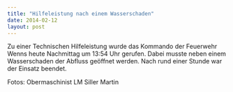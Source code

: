 ```yaml
---
title: "Hilfeleistung nach einem Wasserschaden"
date: 2014-02-12
layout: post
---
```


Zu einer Technischen Hilfeleistung wurde das Kommando der Feuerwehr Wenns heute Nachmittag um 13:54 Uhr gerufen. Dabei musste neben einem Wasserschaden der Abfluss geöffnet werden. Nach rund einer Stunde war der Einsatz beendet.

Fotos: Obermaschinist LM Siller Martin